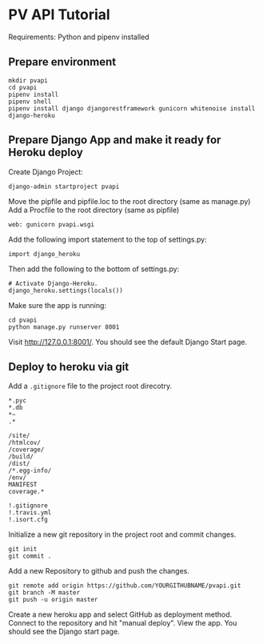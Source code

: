 # PV API Tutorial

Requirements: Python and pipenv installed

## Prepare environment

```
mkdir pvapi
cd pvapi
pipenv install
pipenv shell
pipenv install django djangorestframework gunicorn whitenoise install django-heroku
```

## Prepare Django App and make it ready for Heroku deploy
Create Django Project:

`django-admin startproject pvapi`

Move the pipfile and pipfile.loc to the root directory (same as manage.py)
Add a Procfile to the root directory (same as pipfile)

`web: gunicorn pvapi.wsgi`

Add the following import statement to the top of settings.py:

`import django_heroku`

Then add the following to the bottom of settings.py:
```
# Activate Django-Heroku.
django_heroku.settings(locals())
```
Make sure the app is running: 

```
cd pvapi
python manage.py runserver 8001
```

Visit http://127.0.0.1:8001/. You should see the default Django Start page.



## Deploy to heroku via git
Add a `.gitignore` file to the project root direcotry.
```
*.pyc
*.db
*~
.*

/site/
/htmlcov/
/coverage/
/build/
/dist/
/*.egg-info/
/env/
MANIFEST
coverage.*

!.gitignore
!.travis.yml
!.isort.cfg

```
Initialize a new git repository in the project root and commit changes.
```
git init
git commit .
```

Add a new Repository to github and push the changes.
```
git remote add origin https://github.com/YOURGITHUBNAME/pvapi.git
git branch -M master
git push -u origin master
```

Create a new heroku app and select GitHub as deployment method.
Connect to the repository and hit "manual deploy".
View the app. You should see the Django start page.
